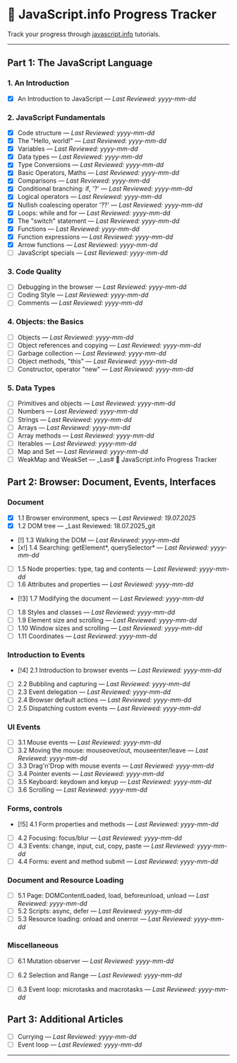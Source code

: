 # 📘 JavaScript.info Progress Tracker

Track your progress through [javascript.info](https://javascript.info/) tutorials.

---

## Part 1: The JavaScript Language

### 1. An Introduction
- [x] An Introduction to JavaScript — _Last Reviewed: yyyy-mm-dd_

### 2. JavaScript Fundamentals
- [x] Code structure — _Last Reviewed: yyyy-mm-dd_
- [x] The "Hello, world!" — _Last Reviewed: yyyy-mm-dd_
- [x] Variables — _Last Reviewed: yyyy-mm-dd_
- [x] Data types — _Last Reviewed: yyyy-mm-dd_
- [x] Type Conversions — _Last Reviewed: yyyy-mm-dd_
- [x] Basic Operators, Maths — _Last Reviewed: yyyy-mm-dd_
- [x] Comparisons — _Last Reviewed: yyyy-mm-dd_
- [x] Conditional branching: if, '?' — _Last Reviewed: yyyy-mm-dd_
- [x] Logical operators — _Last Reviewed: yyyy-mm-dd_
- [x] Nullish coalescing operator '??' — _Last Reviewed: yyyy-mm-dd_
- [x] Loops: while and for — _Last Reviewed: yyyy-mm-dd_
- [x] The "switch" statement — _Last Reviewed: yyyy-mm-dd_
- [x] Functions — _Last Reviewed: yyyy-mm-dd_
- [x] Function expressions — _Last Reviewed: yyyy-mm-dd_
- [x] Arrow functions — _Last Reviewed: yyyy-mm-dd_
- [ ] JavaScript specials — _Last Reviewed: yyyy-mm-dd_

### 3. Code Quality
- [ ] Debugging in the browser — _Last Reviewed: yyyy-mm-dd_
- [ ] Coding Style — _Last Reviewed: yyyy-mm-dd_
- [ ] Comments — _Last Reviewed: yyyy-mm-dd_

### 4. Objects: the Basics
- [ ] Objects — _Last Reviewed: yyyy-mm-dd_
- [ ] Object references and copying — _Last Reviewed: yyyy-mm-dd_
- [ ] Garbage collection — _Last Reviewed: yyyy-mm-dd_
- [ ] Object methods, "this" — _Last Reviewed: yyyy-mm-dd_
- [ ] Constructor, operator "new" — _Last Reviewed: yyyy-mm-dd_

### 5. Data Types
- [ ] Primitives and objects — _Last Reviewed: yyyy-mm-dd_
- [ ] Numbers — _Last Reviewed: yyyy-mm-dd_
- [ ] Strings — _Last Reviewed: yyyy-mm-dd_
- [ ] Arrays — _Last Reviewed: yyyy-mm-dd_
- [ ] Array methods — _Last Reviewed: yyyy-mm-dd_
- [ ] Iterables — _Last Reviewed: yyyy-mm-dd_
- [ ] Map and Set — _Last Reviewed: yyyy-mm-dd_
- [ ] WeakMap and WeakSet — _Las# 📘 JavaScript.info Progress Tracker

## Part 2: Browser: Document, Events, Interfaces

### Document
- [x] 1.1 Browser environment, specs — _Last Reviewed: 19.07.2025_
- [x] 1.2 DOM tree — _Last Reviewed: 18.07.2025_git
- [!] 1.3 Walking the DOM — _Last Reviewed: yyyy-mm-dd_
- [x!] 1.4 Searching: getElement*, querySelector* — _Last Reviewed: yyyy-mm-dd_
- [ ] 1.5 Node properties: type, tag and contents — _Last Reviewed: yyyy-mm-dd_
- [ ] 1.6 Attributes and properties — _Last Reviewed: yyyy-mm-dd_
- [!3] 1.7 Modifying the document — _Last Reviewed: yyyy-mm-dd_
- [ ] 1.8 Styles and classes — _Last Reviewed: yyyy-mm-dd_
- [ ] 1.9 Element size and scrolling — _Last Reviewed: yyyy-mm-dd_
- [ ] 1.10 Window sizes and scrolling — _Last Reviewed: yyyy-mm-dd_
- [ ] 1.11 Coordinates — _Last Reviewed: yyyy-mm-dd_

### Introduction to Events
- [!4] 2.1 Introduction to browser events — _Last Reviewed: yyyy-mm-dd_
- [ ] 2.2 Bubbling and capturing — _Last Reviewed: yyyy-mm-dd_
- [ ] 2.3 Event delegation — _Last Reviewed: yyyy-mm-dd_
- [ ] 2.4 Browser default actions — _Last Reviewed: yyyy-mm-dd_
- [ ] 2.5 Dispatching custom events — _Last Reviewed: yyyy-mm-dd_

### UI Events
- [ ] 3.1 Mouse events — _Last Reviewed: yyyy-mm-dd_
- [ ] 3.2 Moving the mouse: mouseover/out, mouseenter/leave — _Last Reviewed: yyyy-mm-dd_
- [ ] 3.3 Drag'n'Drop with mouse events — _Last Reviewed: yyyy-mm-dd_
- [ ] 3.4 Pointer events — _Last Reviewed: yyyy-mm-dd_
- [ ] 3.5 Keyboard: keydown and keyup — _Last Reviewed: yyyy-mm-dd_
- [ ] 3.6 Scrolling — _Last Reviewed: yyyy-mm-dd_

### Forms, controls
- [!5] 4.1 Form properties and methods — _Last Reviewed: yyyy-mm-dd_
- [ ] 4.2 Focusing: focus/blur — _Last Reviewed: yyyy-mm-dd_
- [ ] 4.3 Events: change, input, cut, copy, paste — _Last Reviewed: yyyy-mm-dd_
- [ ] 4.4 Forms: event and method submit — _Last Reviewed: yyyy-mm-dd_

### Document and Resource Loading
- [ ] 5.1 Page: DOMContentLoaded, load, beforeunload, unload — _Last Reviewed: yyyy-mm-dd_
- [ ] 5.2 Scripts: async, defer — _Last Reviewed: yyyy-mm-dd_
- [ ] 5.3 Resource loading: onload and onerror — _Last Reviewed: yyyy-mm-dd_

### Miscellaneous
- [ ] 6.1 Mutation observer — _Last Reviewed: yyyy-mm-dd_
- [ ] 6.2 Selection and Range — _Last Reviewed: yyyy-mm-dd_
- [ ] 6.3 Event loop: microtasks and macrotasks — _Last Reviewed: yyyy-mm-dd_



## Part 3: Additional Articles

- [ ] Currying — _Last Reviewed: yyyy-mm-dd_
- [ ] Event loop — _Last Reviewed: yyyy-mm-dd_

---
